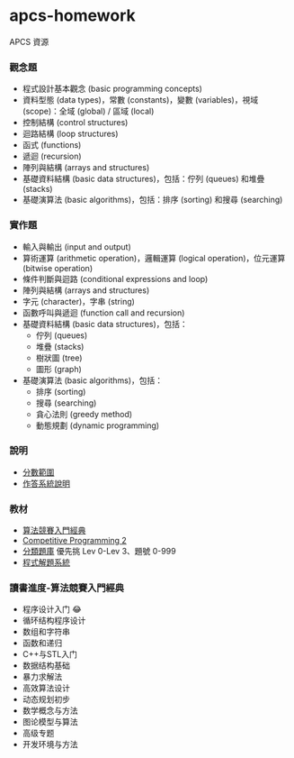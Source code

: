 # apcs-homework
APCS 資源

### 觀念題
- 程式設計基本觀念 (basic programming concepts)
- 資料型態 (data types)，常數 (constants)，變數 (variables)，視域 (scope)：全域 (global) / 區域 (local)
- 控制結構 (control structures)
- 迴路結構 (loop structures)
- 函式 (functions)
- 遞迴 (recursion)
- 陣列與結構 (arrays and structures)
- 基礎資料結構 (basic data structures)，包括：佇列 (queues) 和堆疊 (stacks)
- 基礎演算法 (basic algorithms)，包括：排序 (sorting) 和搜尋 (searching)

### 實作題

- 輸入與輸出 (input and output)
- 算術運算 (arithmetic operation)，邏輯運算 (logical operation)，位元運算 (bitwise operation)
- 條件判斷與迴路 (conditional expressions and loop)
- 陣列與結構 (arrays and structures)
- 字元 (character)，字串 (string)
- 函數呼叫與遞迴 (function call and recursion)
- 基礎資料結構 (basic data structures)，包括：
  * 佇列 (queues)
  * 堆疊 (stacks)
  * 樹狀圖 (tree)
  * 圖形 (graph)
- 基礎演算法 (basic algorithms)，包括：
  * 排序 (sorting)
  * 搜尋 (searching)
  * 貪心法則 (greedy method)
  * 動態規劃 (dynamic programming)

### 說明
- [分數範圍](https://apcs.csie.ntnu.edu.tw/index.php/info/grades/)
- [作答系統說明](https://apcs.csie.ntnu.edu.tw/index.php/info/systemdescription/)

### 教材
- [算法競賽入門經典](https://github.com/coderBi/book/blob/master/%E7%AE%97%E6%B3%95%E7%AB%9E%E8%B5%9B%E5%85%A5%E9%97%A8%E7%BB%8F%E5%85%B8%EF%BC%88%E7%AC%AC2%E7%89%88%EF%BC%89%20-%E5%88%98%E6%B1%9D%E4%BD%B3.pdf)
- [Competitive Programming 2](https://www.comp.nus.edu.sg/~stevenha/myteaching/competitive_programming/cp2.pdf)
- [分類題庫](https://uhunt.onlinejudge.org/id/141099) 優先挑 Lev 0-Lev 3、題號 0-999
- [程式解題系統](https://zerojudge.tw/)

### 讀書進度-算法競賽入門經典
- 程序设计入门 😂
- 循环结构程序设计
- 数组和字符串
- 函数和递归
- C++与STL入门
- 数据结构基础
- 暴力求解法
- 高效算法设计
- 动态规划初步
- 数学概念与方法
- 图论模型与算法
- 高级专题
- 开发环境与方法
